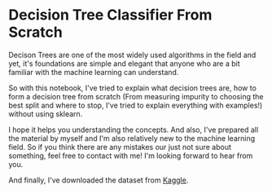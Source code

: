 # Decision Tree Classifier From Scratch

Decison Trees are one of the most widely used algorithms in the field and 
yet, it's foundations are simple and elegant that anyone who are a bit 
familiar with the machine learning can understand. 

So with this notebook, I've tried to explain what decision trees are, how 
to form a decision tree from scratch (From measuring impurity to choosing 
the best split and where to stop, I've tried to explain everything with 
examples!) without using sklearn. 

I hope it helps you understanding the concepts. And also, I've prepared 
all the material by myself and I'm also relatively new to the machine 
learning field. So if you think there are any mistakes our just not sure 
about something, feel free to contact with me! I'm looking forward to 
hear from you.

And finally, I've downloaded the dataset from 
[Kaggle](https://www.kaggle.com/datasets/reihanenamdari/breast-cancer).
